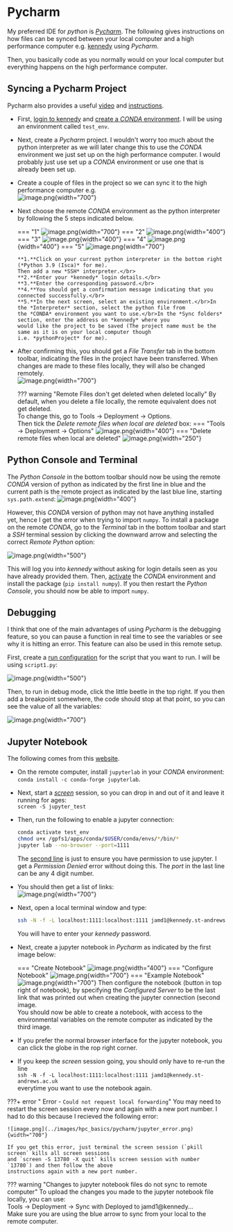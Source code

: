 # Pycharm
My preferred IDE for *python* is [*Pycharm*](https://www.jetbrains.com/pycharm/). The following gives instructions
on how files can be synced between your local computer and a high performance computer e.g. [kennedy](kennedy.md) 
using *Pycharm*.

Then, you basically code as you normally would on your local computer but everything happens on the high performance
computer.

## Syncing a Pycharm Project
Pycharm also provides a useful [video](https://www.youtube.com/watch?v=6RlgQBB1UDU) and
[instructions](https://www.jetbrains.com/help/pycharm/configuring-remote-interpreters-via-ssh.html).

* First, [login to kennedy](kennedy.md#login) and [create a *CONDA* environment](kennedy.md#create-environment). I will
be using an environment called `test_env`.

* Next, create a *Pycharm* project. I wouldn't worry too much about the python interpreter as we will later 
change this to use the *CONDA* environment we just set up on the high performance computer. I would probably just use 
set up a *CONDA* environment or use one that is already been set up.

* Create a couple of files in the project so we can sync it to the high performance computer e.g.</br>
![image.png](../images/hpc_basics/pycharm/project.png){width="700"}

* Next choose the remote *CONDA* environment as the python interpreter by following the 5 steps indicated below.

    === "1"
        ![image.png](../images/hpc_basics/pycharm/python_interpreter.png){width="700"}
    === "2"
        ![image.png](../images/hpc_basics/pycharm/username.png){width="400"}
    === "3"
        ![image.png](../images/hpc_basics/pycharm/password.png){width="400"}
    === "4"
        ![image.png](../images/hpc_basics/pycharm/confirm.png){width="400"}
    === "5"
        ![image.png](../images/hpc_basics/pycharm/remote_conda.png){width="700"}

      **1.**Click on your current python interpreter in the bottom right (*Python 3.9 (Isca)* for me). 
      Then add a new *SSH* interpreter.</br>
      **2.**Enter your *kennedy* login details.</br>
      **3.**Enter the corresponding password.</br>
      **4.**You should get a confirmation message indicating that you connected successfully.</br>
      **5.**In the next screen, select an existing environment.</br>In the *Interpreter* section, select the python file from 
      the *CONDA* environment you want to use.</br>In the *Sync folders* section, enter the address on *kennedy* where you 
      would like the project to be saved (The project name must be the same as it is on your local computer though 
      i.e. *pythonProject* for me).

* After confirming this, you should get a *File Transfer* tab in the bottom toolbar, indicating the files 
in the project have been transferred. When changes are made to these files locally, they will also be changed 
remotely.</br>
![image.png](../images/hpc_basics/pycharm/file_transfer.png){width="700"}

    ??? warning "Remote Files don't get deleted when deleted locally"
        By default, when you delete a file locally, the remote equivalent does not get deleted. </br>
        To change this, go to Tools → Deployment → Options. </br>
        Then tick the *Delete remote files when local are deleted* box:
        === "Tools → Deployment → Options"
            ![image.png](../images/hpc_basics/pycharm/options1.png){width="400"}
        === "Delete remote files when local are deleted"
            ![image.png](../images/hpc_basics/pycharm/options2.png){width="250"}

## Python Console and Terminal
The *Python Console* in the bottom toolbar should now be using the remote *CONDA* version of python as indicated
by the first line in blue and the current path is the remote project as indicated by the last blue line, starting
`sys.path.extend`:
![image.png](../images/hpc_basics/pycharm/console.png){width="400"}

However, this *CONDA* version of python may not have anything installed yet, hence I get the error when trying 
to import `numpy`. To install a package on the remote *CONDA*, go to the *Terminal* tab in the bottom toolbar and 
start a *SSH* terminal session by clicking the downward arrow and selecting the correct *Remote Python* option:

![image.png](../images/hpc_basics/pycharm/terminal.png){width="500"}

This will log you into *kennedy* without asking for login details seen as you have already provided them.
Then, [activate](kennedy.md#create-environment) the *CONDA* environment and install the package (`pip install numpy`).
If you then restart the *Python Console*, you should now be able to import `numpy`.

## Debugging
I think that one of the main advantages of using *Pycharm* is the debugging feature, so you can pause a function 
in real time to see the variables or see why it is hitting an error. This feature can also be used in this remote 
setup.

First, create a [run configuration](https://www.jetbrains.com/help/pycharm/run-debug-configuration.html) for the 
script that you want to run. I will be using `script1.py`:

![image.png](../images/hpc_basics/pycharm/script.png){width="500"}

Then, to run in debug mode, click the little beetle in the top right. If you then add a breakpoint somewhere, 
the code should stop at that point, so you can see the value of all the variables:

![image.png](../images/hpc_basics/pycharm/debugging.png){width="700"}

## Jupyter Notebook
The following comes from this [website](https://medium.com/analytics-vidhya/connecting-remote-server-via-pycharm-53414d0da93f).

* On the remote computer, install `jupyterlab` in your *CONDA* environment: </br>
`conda install -c conda-forge jupyterlab`.
* Next, start a [*screen*](https://www.tecmint.com/screen-command-examples-to-manage-linux-terminals/) session, so you 
can drop in and out of it and leave it running for ages:</br>
`screen -S jupyter_test`
* Then, run the following to enable a jupyter connection:

    ```bash
    conda activate test_env
    chmod u+x /gpfs1/apps/conda/$USER/conda/envs/*/bin/*
    jupyter lab --no-browser --port=1111
    ```

    The [second line](kennedy.md#error---wrong-python-version) is just to ensure you have permission to use jupyter. 
    I get a *Permission Denied* error without doing this.
    The *port* in the last line can be any 4 digit number.
    
* You should then get a list of links:</br>
    ![image.png](../images/hpc_basics/pycharm/jupyter.png){width="700"}
* Next, open a local terminal window and type:

    ```bash
    ssh -N -f -L localhost:1111:localhost:1111 jamd1@kennedy.st-andrews.ac.uk
    ```
    You will have to enter your *kennedy* password.

*  Next, create a jupyter notebook in *Pycharm* as indicated by the first image below:

    === "Create Notebook"
        ![image.png](../images/hpc_basics/pycharm/notebook1.png){width="400"}
    === "Configure Notebook"
        ![image.png](../images/hpc_basics/pycharm/notebook2.png){width="700"}
    === "Example Notebook"
        ![image.png](../images/hpc_basics/pycharm/notebook3.png){width="700"}
    Then configure the notebook (button in top right of notebook), by specifying the *Configured Server* to be 
    the last link that was printed out when creating the jupyter connection (second image.</br>
    You should now be able to create a notebook, with access to the environmental variables on the remote computer
    as indicated by the third image.

* If you prefer the normal browser interface for the jupyter notebook, you can click the globe in the rop right corner.
* If you keep the *screen* session going, you should only have to re-run the line </br>
`ssh -N -f -L localhost:1111:localhost:1111 jamd1@kennedy.st-andrews.ac.uk`</br> 
everytime you want to use the notebook again.

???+ error " Error - `Could not request local forwarding`"
    You may need to restart the screen session every now and again with a new port number. I had to do this 
    because I recieved the following error:

    ![image.png](../images/hpc_basics/pycharm/jupyter_error.png){width="700"}
    
    If you get this error, just terminal the screen session (`pkill screen` kills all screen sessions
    and `screen -S 13780 -X quit` kills screen session with number `13780`) and then follow the above
    instructions again with a new port number.
    

??? warning "Changes to jupyter notebook files do not sync to remote computer"
    To upload the changes you made to the jupyter notebook file locally, you can use:</br>
    Tools → Deployment → Sync with Deployed to jamd1@kennedy...</br>
    Make sure you are using the blue arrow to sync from your local to the remote computer.
